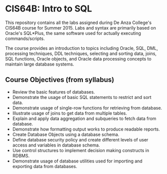 # CIS64B: Intro to SQL
This repository contains all the labs assigned during De Anza College's CIS64B course for Summer 2015. Labs and syntax are primarily based on Oracle's SQL\*Plus, the same software used for actually executing commands/scripts.

The course provides an introduction to topics including Oracle, SQL, DML, processing techniques, DDL techniques, selecting and sorting data, joins, SQL functions, Oracle objects, and Oracle data processing concepts to maintain large database systems.

## Course Objectives (from syllabus)
- Review the basic features of databases.
- Demonstrate the usage of basic SQL statements to restrict and sort data.
- Demonstrate usage of single-row functions for retrieving from database.
- Illustrate usage of joins to get data from multiple tables.
- Explain and apply data aggregation and subqueries to fetch data from database.
- Demonstrate how formatting output works to produce readable reports.
- Create Database Objects using a database schema.
- Define database security policy and create different levels of user access and variables in database schema.
- Use control structures to implement decision making constructs in RDBMS.
- Demonstrate usage of database utilities used for importing and exporting data from databases.
